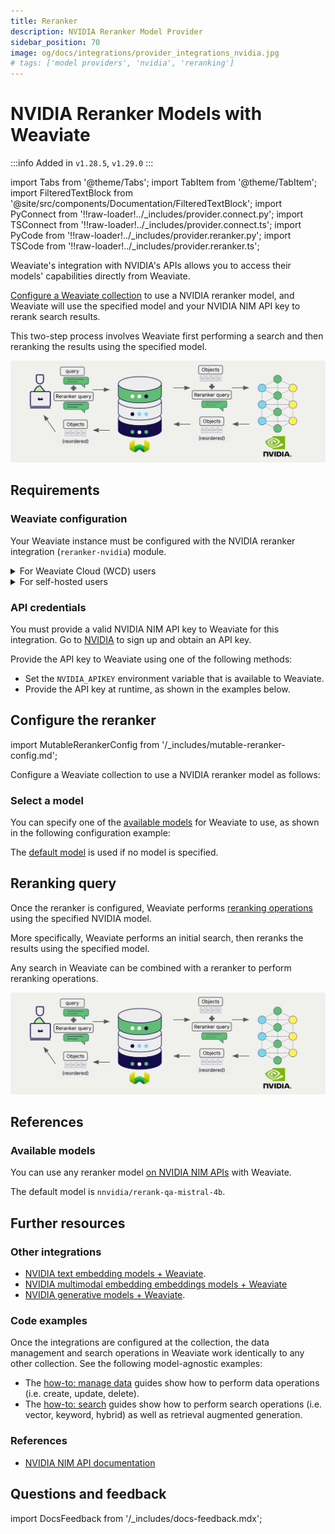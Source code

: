 ```yaml
---
title: Reranker
description: NVIDIA Reranker Model Provider
sidebar_position: 70
image: og/docs/integrations/provider_integrations_nvidia.jpg
# tags: ['model providers', 'nvidia', 'reranking']
---
```


# NVIDIA Reranker Models with Weaviate

:::info Added in `v1.28.5`, `v1.29.0`
:::

import Tabs from '@theme/Tabs';
import TabItem from '@theme/TabItem';
import FilteredTextBlock from '@site/src/components/Documentation/FilteredTextBlock';
import PyConnect from '!!raw-loader!../_includes/provider.connect.py';
import TSConnect from '!!raw-loader!../_includes/provider.connect.ts';
import PyCode from '!!raw-loader!../_includes/provider.reranker.py';
import TSCode from '!!raw-loader!../_includes/provider.reranker.ts';

Weaviate's integration with NVIDIA's APIs allows you to access their models' capabilities directly from Weaviate.

[Configure a Weaviate collection](#configure-the-reranker) to use a NVIDIA reranker model, and Weaviate will use the specified model and your NVIDIA NIM API key to rerank search results.

This two-step process involves Weaviate first performing a search and then reranking the results using the specified model.

![Reranker integration illustration](../_includes/integration_nvidia_reranker.png)

## Requirements

### Weaviate configuration

Your Weaviate instance must be configured with the NVIDIA reranker integration (`reranker-nvidia`) module.

<details>
  <summary>For Weaviate Cloud (WCD) users</summary>

This integration is enabled by default on Weaviate Cloud (WCD) serverless instances.

</details>

<details>
  <summary>For self-hosted users</summary>

- Check the [cluster metadata](../../config-refs/meta.md) to verify if the module is enabled.
- Follow the [how-to configure modules](../../configuration/modules.md) guide to enable the module in Weaviate.

</details>

### API credentials

You must provide a valid NVIDIA NIM API key to Weaviate for this integration. Go to [NVIDIA](https://build.nvidia.com/) to sign up and obtain an API key.

Provide the API key to Weaviate using one of the following methods:

- Set the `NVIDIA_APIKEY` environment variable that is available to Weaviate.
- Provide the API key at runtime, as shown in the examples below.

<Tabs groupId="languages">

 <TabItem value="py" label="Python API v4">
    <FilteredTextBlock
      text={PyConnect}
      startMarker="# START NVIDIAInstantiation"
      endMarker="# END NVIDIAInstantiation"
      language="py"
    />
  </TabItem>

 <TabItem value="js" label="JS/TS API v3">
    <FilteredTextBlock
      text={TSConnect}
      startMarker="// START NVIDIAInstantiation"
      endMarker="// END NVIDIAInstantiation"
      language="ts"
    />
  </TabItem>

</Tabs>

## Configure the reranker

import MutableRerankerConfig from '/_includes/mutable-reranker-config.md';

<MutableRerankerConfig />

Configure a Weaviate collection to use a NVIDIA reranker model as follows:

<Tabs groupId="languages">
  <TabItem value="py" label="Python API v4">
    <FilteredTextBlock
      text={PyCode}
      startMarker="# START RerankerNVIDIABasic"
      endMarker="# END RerankerNVIDIABasic"
      language="py"
    />
  </TabItem>

  <TabItem value="js" label="JS/TS API v3">
    <FilteredTextBlock
      text={TSCode}
      startMarker="// START RerankerNVIDIABasic"
      endMarker="// END RerankerNVIDIABasic"
      language="ts"
    />
  </TabItem>

</Tabs>

### Select a model

You can specify one of the [available models](#available-models) for Weaviate to use, as shown in the following configuration example:

<Tabs groupId="languages">
  <TabItem value="py" label="Python API v4">
    <FilteredTextBlock
      text={PyCode}
      startMarker="# START RerankerNVIDIACustomModel"
      endMarker="# END RerankerNVIDIACustomModel"
      language="py"
    />
  </TabItem>

  <TabItem value="js" label="JS/TS API v3">
    <FilteredTextBlock
      text={TSCode}
      startMarker="// START RerankerNVIDIACustomModel"
      endMarker="// END RerankerNVIDIACustomModel"
      language="ts"
    />
  </TabItem>

</Tabs>

The [default model](#available-models) is used if no model is specified.

## Reranking query

Once the reranker is configured, Weaviate performs [reranking operations](../../search/rerank.md) using the specified NVIDIA model.

More specifically, Weaviate performs an initial search, then reranks the results using the specified model.

Any search in Weaviate can be combined with a reranker to perform reranking operations.

![Reranker integration illustration](../_includes/integration_nvidia_reranker.png)

<Tabs groupId="languages">

 <TabItem value="py" label="Python API v4">
    <FilteredTextBlock
      text={PyCode}
      startMarker="# START RerankerQueryExample"
      endMarker="# END RerankerQueryExample"
      language="py"
    />
  </TabItem>

 <TabItem value="js" label="JS/TS API v3">
    <FilteredTextBlock
      text={TSCode}
      startMarker="// START RerankerQueryExample"
      endMarker="// END RerankerQueryExample"
      language="ts"
    />
  </TabItem>

</Tabs>

## References

### Available models

You can use any reranker model [on NVIDIA NIM APIs](https://build.nvidia.com/models) with Weaviate.

The default model is `nnvidia/rerank-qa-mistral-4b`.

## Further resources

### Other integrations

- [NVIDIA text embedding models + Weaviate](./embeddings.md).
- [NVIDIA multimodal embedding embeddings models + Weaviate](./embeddings-multimodal.md)
- [NVIDIA generative models + Weaviate](./generative.md).

### Code examples

Once the integrations are configured at the collection, the data management and search operations in Weaviate work identically to any other collection. See the following model-agnostic examples:

- The [how-to: manage data](../../manage-data/index.md) guides show how to perform data operations (i.e. create, update, delete).
- The [how-to: search](../../search/index.md) guides show how to perform search operations (i.e. vector, keyword, hybrid) as well as retrieval augmented generation.

### References

- [NVIDIA NIM API documentation](https://docs.api.nvidia.com/nim/)

## Questions and feedback

import DocsFeedback from '/_includes/docs-feedback.mdx';

<DocsFeedback/>
